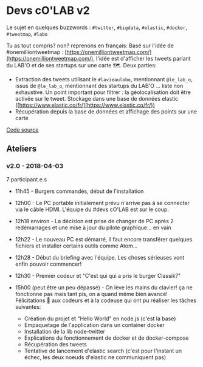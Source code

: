 # Devs cO'LAB v2

Le sujet en quelques buzzwords : `#twitter`, `#bigdata`, `#elastic`, `#docker`, `#tweetmap`, `#labo`

Tu as tout compris? non? reprenons en français:
Basé sur l'idée de #onemilliontweetmap : [https://onemilliontweetmap.com/](https://onemilliontweetmap.com/),
l'idée est d'afficher les tweets parlant du LAB'O et de ses startups sur une carte 🗺️. Deux parties:
- Extraction des tweets utilisant le `#lavieaulabo`, mentionnant `@le_lab_o`, issus de `@le_lab_o`, mentionnant des startups du LAB'O ... liste non exhaustive. Un point important pour filtrer : la géolocalisation doit être activée sur le tweet. Stockage dans une base de données elastic ([https://www.elastic.co/fr/](https://www.elastic.co/fr/))
- Récupération depuis la base de données et affichage des points sur une carte

[Code source](https://github.com/lab-o/devs-colab-v2)

## Ateliers
### v2.0 - 2018-04-03

7 participant.e.s

- 11h45 - Burgers commandés, début de l'installation
- 12h00 - Le PC portable initialement prévu n'arrive pas à se connecter via le câble HDMI. L'équipe du #devs cO'LAB est sur le coup.
- 12h18 environ - La décision est prise de changer de PC après 2 redémarrages et une mise à jour du pilote graphique... en vain
- 12h22 - Le nouveau PC est démarré, il faut encore transférer quelques fichiers et installer certains outils comme Atom...
- 12h28 - Début du briefing avec l'équipe. Les choses sérieuses vont enfin pouvoir commencer!
- 12h30 - Premier codeur et "C'est qui qui a pris le burger Classik?"

- 15h00 (peut être un peu dépassé) - On lève les mains du clavier! ça ne fonctionne pas mais tant pis, on a quand même bien avancé! Félicitations 👏 aux codeurs et à la codeuse qui ont pu réaliser les tâches suivantes: 

    - Création du projet et "Hello World" en node.js (c'est la base)
    - Empaquetage de l'application dans un container docker
    - Installation de la lib node-twitter
    - Explications du fonctionnement de docker et de docker-compose
    - Récupération des tweets
    - Tentative de lancement d'elastic search (c'est pour l'instant un échec, les deux noeuds d'elastic ne communiquent pas)
